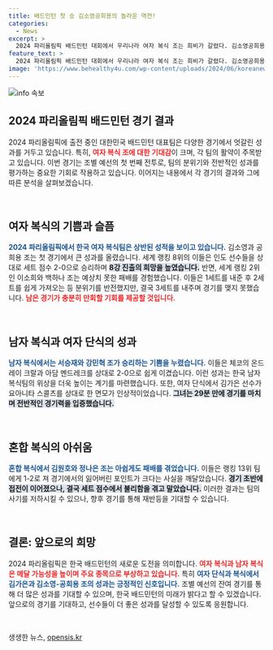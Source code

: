 ```yaml
---
title: 배드민턴 첫 승 김소영공희용의 놀라운 역전!
categories:
  - News
excerpt: >
  2024 파리올림픽 배드민턴 대회에서 우리나라 여자 복식 조는 희비가 갈렸다. 김소영공희용은 첫 승리를 거둔 반면, 이소희백하나는 충격의 패배를 맛봤다. 남자 복식 서승재강민혁과 여자 단식 김가은은 각각 완승을 거두며 상승세를 이어갔다! 클릭해 자세한 소식을 알아보세요!
feature_text: >
  2024 파리올림픽 배드민턴 대회에서 우리나라 여자 복식 조는 희비가 갈렸다. 김소영공희용은 첫 승리를 거둔 반면, 이소희백하나는 충격의 패배를 맛봤다. 남자 복식 서승재강민혁과 여자 단식 김가은은 각각 완승을 거두며 상승세를 이어갔다! 클릭해 자세한 소식을 알아보세요!
image: 'https://www.behealthy4u.com/wp-content/uploads/2024/06/koreanews.jpg'
---
```


<p><img src="https://www.behealthy4u.com/wp-content/uploads/2024/06/koreanews.jpg" alt="info 속보" /></p>

<h2 data-ke-size="size26">2024 파리올림픽 배드민턴 경기 결과</h2>

<p data-ke-size="size16">2024 파리올림픽에 출전 중인 대한민국 배드민턴 대표팀은 다양한 경기에서 엇갈린 성과를 거두고 있습니다. 특히, <b><span style="color: #ee2323;">여자 복식 조에 대한 기대감</span></b>이 크며, 각 팀의 활약이 주목받고 있습니다. 이번 경기는 조별 예선의 첫 번째 전투로, 팀의 분위기와 전반적인 성과를 평가하는 중요한 기회로 작용하고 있습니다. 이어지는 내용에서 각 경기의 결과와 그에 따른 분석을 살펴보겠습니다.</p>

<p data-ke-size="size16">&nbsp;</p>

<h2 data-ke-size="size26">여자 복식의 기쁨과 슬픔</h2>

<p data-ke-size="size16"><b><span style="color: #1a5490;">2024 파리올림픽에서 한국 여자 복식팀은 상반된 성적을 보이고 있습니다.</span></b> 김소영과 공희용 조는 첫 경기에서 큰 성과를 올렸습니다. 세계 랭킹 8위의 이들은 인도 선수들을 상대로 세트 점수 2-0으로 승리하며 <b><span style="background-color: #21538527;">8강 진출의 희망을 높였습니다.</span></b> 반면, 세계 랭킹 2위인 이소희와 백하나 조는 예상치 못한 패배를 경험했습니다. 이들은 1세트를 내준 후 2세트를 쉽게 가져오는 등 분위기를 반전했지만, 결국 3세트를 내주며 경기를 맺지 못했습니다. <b><span style="color: #ee2323;">남은 경기가 충분히 만회할 기회를 제공할 것입니다.</span></b></p>

<p data-ke-size="size16">&nbsp;</p>

<h2 data-ke-size="size26">남자 복식과 여자 단식의 성과</h2>

<p data-ke-size="size16"><b><span style="color: #1a5490;">남자 복식에서는 서승재와 강민혁 조가 승리하는 기쁨을 누렸습니다.</span></b> 이들은 체코의 온드레이 크랄과 아담 멘드레크를 상대로 2-0으로 쉽게 이겼습니다. 이런 성과는 한국 남자 복식팀의 위상을 더욱 높이는 계기를 마련했습니다. 또한, 여자 단식에서 김가은 선수가 요아니타 스콜츠를 상대로 한 면모가 인상적이었습니다. <b><span style="background-color: #21538527;">그녀는 29분 만에 경기를 마치며 전반적인 경기력을 입증했습니다.</span></b></p>

<p data-ke-size="size16">&nbsp;</p>

<h2 data-ke-size="size26">혼합 복식의 아쉬움</h2>

<p data-ke-size="size16"><b><span style="color: #1a5490;">혼합 복식에서 김원호와 정나은 조는 아쉽게도 패배를 겪었습니다.</span></b> 이들은 랭킹 13위 팀에게 1-2로 져 경기에서의 잃어버린 포인트가 크다는 사실을 깨달았습니다. <b><span style="background-color: #21538527;">경기 초반에 접전이 이어졌으나, 결국 세트 점수에서 불리함을 겪고 말았습니다.</span></b> 이러한 결과는 팀의 사기를 저하시킬 수 있으나, 향후 경기를 통해 재반등을 기대할 수 있습니다.</p>

<p data-ke-size="size16">&nbsp;</p>

<h2 data-ke-size="size26">결론: 앞으로의 희망</h2>

<p data-ke-size="size16">2024 파리올림픽은 한국 배드민턴의 새로운 도전을 의미합니다. <b><span style="color: #ee2323;">여자 복식과 남자 복식은 메달 가능성을 높이며 주요 종목으로 부상하고 있습니다.</span></b> 특히 <b><span style="color: #1a5490;">여자 단식과 복식에서 김가은과 김소영-공희용 조의 성과는 긍정적인 신호입니다.</span></b> 조별 예선의 잔여 경기를 통해 더 많은 성과를 기대할 수 있으며, 한국 배드민턴의 미래가 밝다고 할 수 있겠습니다. 앞으로의 경기를 기대하고, 선수들이 더 좋은 성과를 달성할 수 있도록 응원합니다.</p>

<p data-ke-size="size16">&nbsp;</p>
생생한 뉴스, <a href="https://opensis.kr" rel="dofollow">opensis.kr</a>


